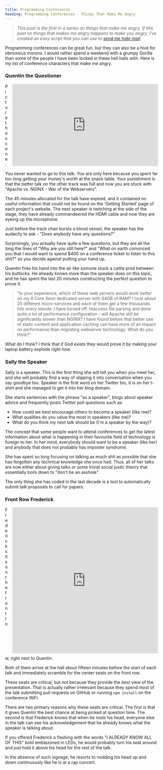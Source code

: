 ```yaml
---
title: Programming Conferences
heading: Programming Conferences - Things That Make Me Angry
---
```


> _This post is the first in a series on things that make me angry. If this post on things that makes me angry happens to make you angry, I've created an easy script that you can use to [send me hate mail](https://github.com/VeryAngryProgrammer/hate-mail-script)._

Programming conferences can be great fun, but they can also be a hive for obnoxious morons. I would rather spend a weekend with a grumpy Gorilla than some of the people I have been locked in these hell halls with. Here is my list of conference characters that make me angry.

### Quentin the Questioner

<iframe src="https://giphy.com/embed/l0HlHqERfyDLQD1p6" width="480" height="270" frameBorder="0" class="giphy-embed" allowFullScreen style="float: right; margin-left: 1em; margin-bottom: 0.5em; max-width: 100%;"></iframe>

Picture the scene.

You never wanted to go to this talk. You are only here because you spent far too long getting your money's worth at the snack table. Your punishment is that the better talk on the other track was full and now you are stuck with "Apache vs. NGINX - War of the Webservers".

The 45 minutes allocated for the talk have expired, and it contained no useful information that could not be found on the 'Getting Started' page of each project's website. The next speaker is twitching at the side of the stage, they have already commandeered the HDMI cable and now they are eyeing up the microphone.

Just before the track chair bursts a blood vessel, the speaker has the audacity to ask - "Does anybody have any questions?"

Surprisingly, you actually have quite a few questions, but they are all the long the lines of "Why are you still here?" and "What on earth convinced you that I would want to spend $400 on a conference ticket to listen to this shit?" so you decide against putting your hand up.

Quentin fires his hand into the air like somone stuck a cattle prod between his buttocks. He already knows more than the speaker does on this topic, and he has spent the last 20 minutes constructing the perfect question to prove it.

> "In your experience, which of these web servers would work better on my 8 Core Xeon dedicated server with 64GB of RAM? I host about 25 different micro-services and each of them get a few thousands hits every minute. I have turned off .htaccess file parsing and done quite a lot of performance configuration - will Apache still be significantly slower than NGINX? I have found before that better use of static content and application caching can have more of an impact on performance than migrating webserver technology. What do you think?"

What do I think? I think that if God exists they would prove it by making your laptop battery explode right now.

### Sally the Speaker

Sally is a speaker. This is the first thing she will tell you when you meet her, and she will probably find a way of slipping it into conversation when you say goodbye too. Speaker is the first word on her Twitter bio, it is on her t-shirt and she managed to get it into her blog domain.

She starts sentences with the phrase "as a speaker", blogs about speaker advice and frequently posts Twitter poll questions such as:

- How could we best encourage others to become a speaker (like me)?
- What qualities do you value the most in speakers (like me)?
- What do you think my next talk should be (I'm a speaker by the way)?

The concept that some people want to attend conferences to get the latest information about what is happening in their favourite field of technology is foreign to her. In her mind, everybody should want to be a speaker (like her) and anybody that does not probably has imposter syndrome.

She has spent so long focusing on talking as much shit as possible that she has forgotten any technical knowledge she once had. Thus, all of her talks are now either about giving talks or some trivial social justic theory that essentially boils down to "don't be an asshole".

The only thing she has coded in the last decade is a tool to automatically submit talk proposals to call for papers.

### Front Row Frederick

<iframe src="https://giphy.com/embed/26FxGPtjnVeS6qiJ2" width="480" height="480" frameBorder="0" class="giphy-embed" allowFullScreen style="float: right; margin-left: 1em; margin-bottom: 0.5em; max-width: 100%;"></iframe>

Frederick sits on the front row, right next to Quentin.

Both of them arrive at the hall about fifteen minutes before the start of each talk and immediately scramble for the center seats on the front row.

These seats are critical, but not because they provide the best view of the presentation. That is actually rather irrelevant because they spend most of the talk submitting pull requests on GitHub or running `npm install` on the conference WiFi.

There are two primary reasons why these seats are critical. The first is that it gives Quentin the best chance at being picked at question time. The second is that Frederick knows that when he nods his head, everyone else in the talk can see his acknowledgement that he already knows what the speaker is talking about.

If you offered Frederick a flashing with the words "I ALREADY KNOW ALL OF THIS" bold emblazoned in LEDs, he would probably turn his seat around and just hold it above his head for the rest of the talk.

In the absence of such signage, he resorts to nodding his head up and down continuously like he is at a rap concert.
